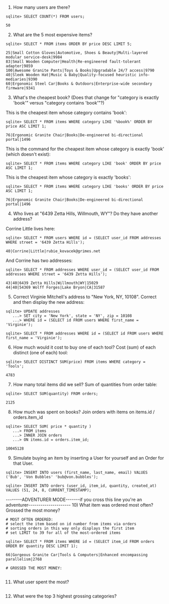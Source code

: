 1) How many users are there?

```
sqlite> SELECT COUNT(*) FROM users;

50
```

2) What are the 5 most expensive items?

```
sqlite> SELECT * FROM items ORDER BY price DESC LIMIT 5;

25|Small Cotton Gloves|Automotive, Shoes & Beauty|Multi-layered modular service-desk|9984
83|Small Wooden Computer|Health|Re-engineered fault-tolerant adapter|9859
100|Awesome Granite Pants|Toys & Books|Upgradable 24/7 access|9790
40|Sleek Wooden Hat|Music & Baby|Quality-focused heuristic info-mediaries|9390
60|Ergonomic Steel Car|Books & Outdoors|Enterprise-wide secondary firmware|9341
```

3) What's the cheapest book? (Does that change for "category is exactly 'book'" versus "category contains 'book'"?)

This is the cheapest item whose category contains 'book':

```
sqlite> SELECT * FROM items WHERE category LIKE '%book%' ORDER BY price ASC LIMIT 1;

76|Ergonomic Granite Chair|Books|De-engineered bi-directional portal|1496
```

This is the command for the cheapest item whose category is exactly 'book' (which doesn't exist):

```
sqlite> SELECT * FROM items WHERE category LIKE 'book' ORDER BY price ASC LIMIT 1;
```

This is the cheapest item whose category is exactly 'books':

```
sqlite> SELECT * FROM items WHERE category LIKE 'books' ORDER BY price ASC LIMIT 1;

76|Ergonomic Granite Chair|Books|De-engineered bi-directional portal|1496
```

4) Who lives at "6439 Zetta Hills, Willmouth, WY"? Do they have another address?

Corrine Little lives here:

```
sqlite> SELECT * FROM users WHERE id = (SELECT user_id FROM addresses WHERE street = '6439 Zetta Hills');

40|Corrine|Little|rubie_kovacek@grimes.net
```

And Corrine has two addresses:

```
sqlite> SELECT * FROM addresses WHERE user_id = (SELECT user_id FROM addresses WHERE street = '6439 Zetta Hills');

43|40|6439 Zetta Hills|Willmouth|WY|15029
44|40|54369 Wolff Forges|Lake Bryon|CA|31587
```

5) Correct Virginie Mitchell's address to "New York, NY, 10108".
Correct and then display the new address:

```
sqlite> UPDATE addresses
   ...> SET city = 'New York', state = 'NY', zip = 10108
   ...> WHERE id = (SELECT id FROM users WHERE first_name = 'Virginie');

sqlite> SELECT * FROM addresses WHERE id = (SELECT id FROM users WHERE first_name = 'Virginie');
```

6) How much would it cost to buy one of each tool?
Cost (sum) of each distinct (one of each) tool:

```
sqlite> SELECT DISTINCT SUM(price) FROM items WHERE category = 'Tools';

4783
```

7) How many total items did we sell?
Sum of quantities from order table:

```
sqlite> SELECT SUM(quantity) FROM orders;

2125
```

8) How much was spent on books?
Join orders with items on items.id / orders.item_id

```
sqlite> SELECT SUM( price * quantity )
   ...> FROM items
   ...> INNER JOIN orders
   ...> ON items.id = orders.item_id;
   
10045128
```

9) Simulate buying an item by inserting a User for yourself and an Order for that User.


```
sqlite> INSERT INTO users (first_name, last_name, email) VALUES ('Bub', 'Von Bubbles' 'bub@von.bubbles');

sqlite> INSERT INTO orders (user_id, item_id, quantity, created_at) VALUES (51, 24, 8, CURRENT_TIMESTAMP);
```

--------ADVENTURER MODE-------if you cross this line you're an adventurer---------------------
10) What item was ordered most often? Grossed the most money?

```
# MOST OFTEN ORDERED:
# select the item based on id number from items via orders
# sorting orders in this way only displays the first item
# set LIMIT to 39 for all of the most-ordered items

sqlite> SELECT * FROM items WHERE id = (SELECT item_id FROM orders ORDER BY quantity DESC LIMIT 1);

66|Gorgeous Granite Car|Tools & Computers|Enhanced encompassing parallelism|2768

# GROSSED THE MOST MONEY:


```

11) What user spent the most?

```

```

12) What were the top 3 highest grossing categories?

```
```